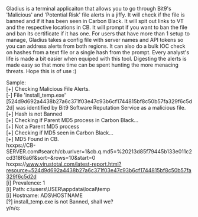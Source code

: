 Gladius is a terminal applicaiton that allows you to go through Bit9's 'Malicious' and 'Potential Risk' file alerts in a jiffy.  It will check if the file is banned and if it has been seen in Carbon Black.  It will spit out links to VT and the respective locations in CB. It will prompt if you want to ban the file and ban its certificate if it has one.  For users that have more than 1 setup to manage, Gladius takes a config file with server names and API tokens so you can address alerts from both regions.  It can also do a bulk IOC check on hashes from a text file or a single hash from the prompt.
Every analyst's life is made a bit easier when equiped with this tool.  Digesting the alerts is made easy so that more time can be spent hunting the more menacing threats. Hope this is of use :)


Sample:<br/>
[+] Checking Malicious File Alerts.<br/>
[-] File 'install_temp.exe' [524d9d692a4438b27a6c371f03e47c93b6cf1744815bf8c50b57fa329f6c5d2d] was identified by Bit9 Software Reputation Service as a malicious file.<br/>
[+] Hash is not Banned<br/>
[+] Checking if Parent MD5 process in Carbon Black...<br/>
[+] Not a Parent MD5 process<br/>
[+] Checking if MD5 seen in Carbon Black...<br/>
[+] MD5 Found in CB.<br/>
hxxps://CB-SERVER.com\#search/cb.urlver=1&cb.q.md5=%20213d85f79445b133e011c2cd318f6a6f&sort=&rows=10&start=0<br/>
hxxps://www.virustotal.com/latest-report.html?resource=524d9d692a4438b27a6c371f03e47c93b6cf1744815bf8c50b57fa329f6c5d2d<br/>
[i] Prevalence: 1<br/>
[i] Path: c:\users\USER\appdata\local\temp<br/>
[i] Hostname: ADS\HOSTNAME<br/>
[?] install_temp.exe is not Banned, shall we?<br/>
y/n/q: <br/>
